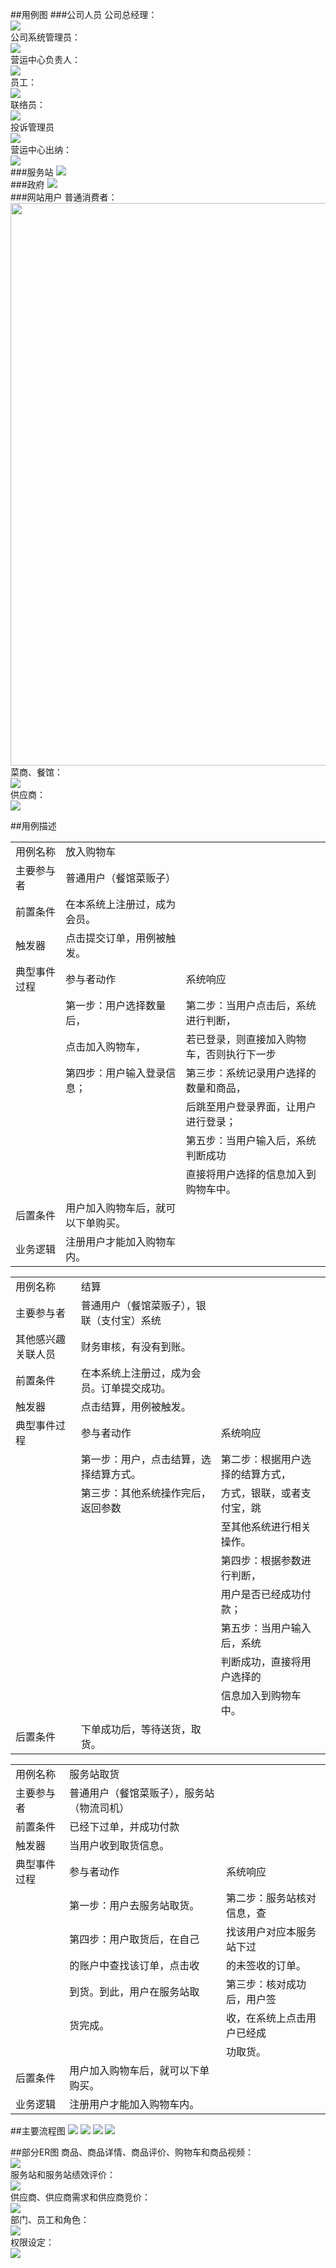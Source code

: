 

##用例图
###公司人员
公司总经理：<br>
<img src="http://a3.qpic.cn/psb?/V11pPhXt45Tccw/gAVTZxL61d.emhO1UHWayo4UatcFsPYxN9l6pKtIkwQ!/b/dIMAAAAAAAAA&bo=NwIYATcCGAEDACU!&rf=viewer_4"/><br>
公司系统管理员：<br>
<img src="http://a2.qpic.cn/psb?/V11pPhXt45Tccw/JqtPxFj3llig2MWe7wnZDaADkb53xWG*Yk5rCjnQJ8E!/b/dJQAAAAAAAAA&bo=*ALMAfwCzAEDACU!&rf=viewer_4"/><br>
营运中心负责人：<br>
<img src="http://a3.qpic.cn/psb?/V11pPhXt45Tccw/GZHzT0YcMO8NiNTOt5vVTuAoTcGz8tIpLIeGEMRaycs!/b/dHMBAAAAAAAA&bo=qQEzAgAAAAADALw!&rf=viewer_4"/><br>
员工：<br>
<img src="http://a3.qpic.cn/psb?/V11pPhXt45Tccw/fFnPbsAL8n6MmGUGQx7JxRSWoWZKxa7UMRN*T0.ullU!/b/dHEAAAAAAAAA&bo=rQIhAq0CIQIDACU!&rf=viewer_4"/><br>
联络员：<br>
<img src="http://a1.qpic.cn/psb?/V11pPhXt45Tccw/DEW2qhqVoeXOLX.8YOQsATD6d2DJGO4BHDq1ZIF.Pd4!/b/dGUBAAAAAAAA&bo=UgMXAlIDFwIDACU!&rf=viewer_4"/><br>
投诉管理员<br>
<img src="http://a3.qpic.cn/psb?/V11pPhXt45Tccw/Sjr8tKj2PGJ58SwDrcagKAKMYVQ31ewXROzeC.o*VIc!/b/dJIAAAAAAAAA&bo=IwJVASMCVQEDACU!&rf=viewer_4"/><br>
营运中心出纳：<br>
<img src="http://a3.qpic.cn/psb?/V11pPhXt45Tccw/Sjr8tKj2PGJ58SwDrcagKAKMYVQ31ewXROzeC.o*VIc!/b/dJIAAAAAAAAA&bo=IwJVASMCVQEDACU!&rf=viewer_4"/><br>
###服务站
<img src="http://a3.qpic.cn/psb?/V11pPhXt45Tccw/UnPDTBA52BFU5xZEaZR7gLSSLFn3CjRy7mk8U8qf3Vk!/b/dIMAAAAAAAAA&bo=AgMKAgIDCgIDACU!&rf=viewer_4"/><br>
###政府
<img src="http://a1.qpic.cn/psb?/V11pPhXt45Tccw/YG0*nvSSIHHzePC9GcAtY5hEDZrrs6Ynxa*vANIV4ss!/b/dGUBAAAAAAAA&bo=NgJEATYCRAEDACU!&rf=viewer_4"/><br>
###网站用户
普通消费者：<br>
<img src="http://a3.qpic.cn/psb?/V11pPhXt45Tccw/*5ZEq.kxswlsYSWVy4OwcF68sBV6EsYgXpVzSkQE4z0!/b/dGQBAAAAAAAA&bo=2AImAtgCJgIDACU!&rf=viewer_4" width="700px" height="900px"/><br>
菜商、餐馆：<br>
<img src="http://a2.qpic.cn/psb?/V11pPhXt45Tccw/PzyrKMW4cDYDutO4*XAoWDwNJG80ECa0kXZocOO82K0!/b/dJQAAAAAAAAA&bo=sAMCArADAgIDACU!&rf=viewer_4"/><br>
供应商：<br>
<img src="http://a3.qpic.cn/psb?/V11pPhXt45Tccw/ARSa7yvDP3o.YOBzpSz1hTEKxCB.dhpILH5pvFzbAmc!/b/dGQBAAAAAAAA&bo=uQInArkCJwIDACU!&rf=viewer_4"/><br>





##用例描述


|               |                             |                                           |
| ------------- | ----------------------------|----------------------------------------   |
|用例名称	      |放入购物车                   |                                           |
|主要参与者	    |普通用户（餐馆菜贩子）       |                                           |
|前置条件     	|在本系统上注册过，成为会员。 |                                           |
|触发器	        |点击提交订单，用例被触发。   |                                           |
|典型事件过程	  |      参与者动作             |     系统响应                              |
|               | 第一步：用户选择数量后，    |第二步：当用户点击后，系统进行判断，       |
|               |  点击加入购物车，           |若已登录，则直接加入购物车，否则执行下一步 |
|               | 第四步：用户输入登录信息；  |第三步：系统记录用户选择的数量和商品，     |
|               |                             |后跳至用户登录界面，让用户进行登录；       |
|               |                             |第五步：当用户输入后，系统判断成功         |
|               |                             |直接将用户选择的信息加入到购物车中。       |
|后置条件	      |用户加入购物车后，就可以下单购买。                                       |
|业务逻辑       |注册用户才能加入购物车内。                                               |



|               |                             |                                           |
| ------------- | ----------------------------|----------------------------------------   |
|用例名称	      |结算                         |                                           |
|主要参与者	    |普通用户（餐馆菜贩子），银联（支付宝）系统       |                |
|其他感兴趣关联人员	|财务审核，有没有到账。|
|前置条件     	|在本系统上注册过，成为会员。订单提交成功。 |                          |
|触发器	        |点击结算，用例被触发。  |                                           |
|典型事件过程	  |      参与者动作             |     系统响应                              |
|               | 第一步：用户，点击结算，选择结算方式。|第二步：根据用户选择的结算方式，|
|               |       第三步：其他系统操作完后，返回参数    |方式，银联，或者支付宝，跳     |
|               |                             |至其他系统进行相关操作。 |
|               |                             |第四步：根据参数进行判断，    |
|               |                             |用户是否已经成功付款；     |
|               |                             |第五步：当用户输入后，系统      |
|               |                             |判断成功，直接将用户选择的       |
|              |                              |信息加入到购物车中。|
|后置条件	      |下单成功后，等待送货，取货。                     |





|               |                             |                                           |
| ------------- | ----------------------------|----------------------------------------   |
|用例名称	      |服务站取货              |                                           |
|主要参与者	    |普通用户（餐馆菜贩子），服务站（物流司机）   |                                           |
|前置条件     	|已经下过单，并成功付款 |                                           |
|触发器	        |当用户收到取货信息。   |                                           |
|典型事件过程	  |      参与者动作             |     系统响应                              |
|               |第一步：用户去服务站取货。 |第二步：服务站核对信息，查      |
|               | 第四步：用户取货后，在自己         |找该用户对应本服务站下过 |
|               | 的账户中查找该订单，点击收  |的未签收的订单。     |
|               |  到货。到此，用户在服务站取  |第三步：核对成功后，用户签      |
|               |          货完成。             |收，在系统上点击用户已经成        |
|               |                             |功取货。       |
|后置条件	      |用户加入购物车后，就可以下单购买。                                       |
|业务逻辑       |注册用户才能加入购物车内。                                               |



##主要流程图
<img src="http://a3.qpic.cn/psb?/V11pPhXt45Tccw/B8eOm0dQpiPwQvq4XrpNPboJOvUhLjNykvFXgNyH0xw!/b/dHMBAAAAAAAA&bo=IgOAAgAAAAADAIY!&rf=viewer_4"/>
<img src="http://a1.qpic.cn/psb?/V11pPhXt45Tccw/.c43yKM.YdFsExjX.AroxgGrzndfZBukB*tU3IEnivs!/b/dHQBAAAAAAAA&bo=wwQ2AgAAAAADANY!&rf=viewer_4"/>
<img src="http://a3.qpic.cn/psb?/V11pPhXt45Tccw/H90eappu45owOHnsu4FdfJ0s*yuR1FKqIWSQVZUsg*g!/b/dHMBAAAAAAAA&bo=tQI5AgAAAAADAKk!&rf=viewer_4"/>
<img src="http://a1.qpic.cn/psb?/V11pPhXt45Tccw/XTt9yw5Sigdgppud7qqUFBZmAHo5XYZjJEf5kHdCZF0!/b/dHQBAAAAAAAA&bo=VAROAgAAAAADADk!&rf=viewer_4"/>

##部分ER图
商品、商品详情、商品评价、购物车和商品视频：<br>
<img src="http://a1.qpic.cn/psb?/V11pPhXt45Tccw/mPRzNzWYgXZqxDAa*vrFCbyxz60PhbE7Angp7lSa9ws!/b/dHQBAAAAAAAA&bo=.wG0AQAAAAADB20!&rf=viewer_4"/><br>
服务站和服务站绩效评价：<br>
<img src="http://a1.qpic.cn/psb?/V11pPhXt45Tccw/Z3q6ibNpn5Tv.dHAQ0BzTw.Uu0bJVglyLBwVEI2U9DQ!/b/dHQBAAAAAAAA&bo=jwHsAAAAAAADAEc!&rf=viewer_4"/><br>
供应商、供应商需求和供应商竞价：<br>
<img src="http://a3.qpic.cn/psb?/V11pPhXt45Tccw/Y2hNTLa8gHOlpOS7Ogn0ACj*SS8orbOLXzvs0gA57iw!/b/dHMBAAAAAAAA&bo=fgH0AQAAAAADAK8!&rf=viewer_4"/><br>
部门、员工和角色：<br>
<img src="http://a3.qpic.cn/psb?/V11pPhXt45Tccw/0kuDAbS84125bxYdWyHKggfx0ca30JtLJwwluWSr8U8!/b/dHMBAAAAAAAA&bo=fgFWAQAAAAADAA0!&rf=viewer_4"/><br>
权限设定：<br>
<img src="http://a3.qpic.cn/psb?/V11pPhXt45Tccw/fgUg8EV9hNDM7kKV7c940PtWcAwbh.fsQcDVHQrp1IQ!/b/dG4AAAAAAAAA&bo=QgLOAAAAAAADAKs!&rf=viewer_4"/><br>
